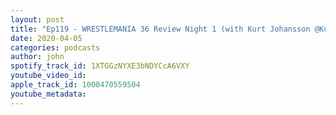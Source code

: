 ```yaml
---
layout: post
title: "Ep119 - WRESTLEMANIA 36 Review Night 1 (with Kurt Johansson @KurtsAnglePod)"
date: 2020-04-05
categories: podcasts
author: john
spotify_track_id: 1XTGGzNYXE3bNDYCcA6VXY
youtube_video_id: 
apple_track_id: 1000470559504
youtube_metadata: 
---
```

